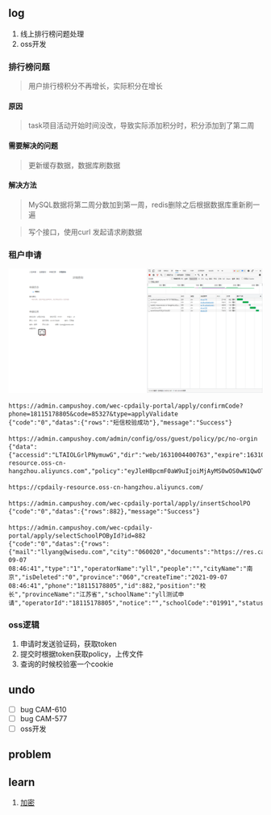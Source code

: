 ## log

1. 线上排行榜问题处理
2. oss开发

### 排行榜问题

> 用户排行榜积分不再增长，实际积分在增长

#### 原因

> task项目活动开始时间没改，导致实际添加积分时，积分添加到了第二周

#### 需要解决的问题

> 更新缓存数据，数据库刷数据

#### 解决方法

> MySQL数据将第二周分数加到第一周，redis删除之后根据数据库重新刷一遍

> 写个接口，使用curl 发起请求刷数据



### 租户申请

![image-20210907164650454](https://raw.githubusercontent.com/BluePrintYang/PicHub/master/work-log/image-20210907164650454.png)



```shell
https://admin.campushoy.com/wec-cpdaily-portal/apply/confirmCode?phone=18115178805&code=85327&type=applyValidate
{"code":"0","datas":{"rows":"短信校验成功"},"message":"Success"}

https://admin.campushoy.com/admin/config/oss/guest/policy/pc/no-orgin
{"data":{"accessid":"LTAIOLGrlPNymuwG","dir":"web/1631004400763","expire":1631005600,"host":"https://cpdaily-resource.oss-cn-hangzhou.aliyuncs.com","policy":"eyJleHBpcmF0aW9uIjoiMjAyMS0wOS0wN1QwOTowNjo0MC43NjVaIiwiY29uZGl0aW9ucyI6W1siY29udGVudC1sZW5ndGgtcmFuZ2UiLDAsMTYxMDYxMjczNl0sWyJzdGFydHMtd2l0aCIsIiRrZXkiLCJ3ZWIvMTYzMTAwNDQwMDc2MyJdXX0=","signature":"Ss4mcMxOtrIe/00PJsW9EccoRb0="},"errCode":0,"errMsg":"success"}

https://cpdaily-resource.oss-cn-hangzhou.aliyuncs.com/

https://admin.campushoy.com/wec-cpdaily-portal/apply/insertSchoolPO
{"code":"0","datas":{"rows":882},"message":"Success"}

https://admin.campushoy.com/wec-cpdaily-portal/apply/selectSchoolPOById?id=882
{"code":"0","datas":{"rows":{"mail":"llyang@wisedu.com","city":"060020","documents":"https://res.campushoy.com/web/1631004400763/ApplyEnter/ApplyMaterial/2021/BP4AhndXKk_x96_x96_x3440_x.png","proposer":"yll","remark":"","updateTime":"2021-09-07 08:46:41","type":"1","operatorName":"yll","people":"","cityName":"南京","isDeleted":"0","province":"060","createTime":"2021-09-07 08:46:41","phone":"18115178805","id":882,"position":"校长","provinceName":"江苏省","schoolName":"yll测试申请","operatorId":"18115178805","notice":"","schoolCode":"01991","status":"0"}},"message":"Success"}
```



### oss逻辑

1. 申请时发送验证码，获取token
2. 提交时根据token获取policy，上传文件
3. 查询的时候校验塞一个cookie

## undo

- [ ] bug CAM-610
- [ ] bug CAM-577
- [ ] oss开发

## problem



## learn

1. [加密](https://blog.csdn.net/theUncle/article/details/100156976)





